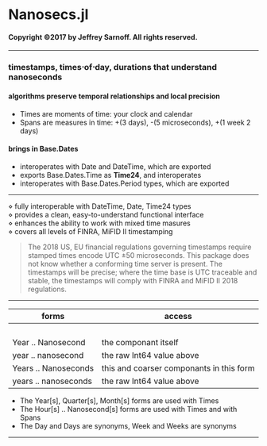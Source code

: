 # Nanosecs.jl
#### Copyright &copy;2017 by Jeffrey Sarnoff.  All rights reserved.
----------
### timestamps, times&sdot;of&sdot;day, durations that understand nanoseconds
#### algorithms preserve temporal relationships and local precision

- Times are moments of time: your clock and calendar
- Spans are measures in time: +(3 days), -(5 microseconds), +(1 week 2 days)

#### brings in Base.Dates

- interoperates with Date and DateTime, which are exported
- exports Base.Dates.Time as **Time24**, and interoperates
- interoperates with Base.Dates.Period types, which are exported

----

   &diamond; fully interoperable with DateTime, Date, Time24 types    
   &diamond; provides a clean, easy-to-understand functional interface    
   &diamond; enhances the ability to work with mixed time masures   
   &diamond; covers all levels of FINRA, MiFID II timestamping
   
>  The 2018 US, EU financial regulations governing timestamps require stamped times encode UTC ±50 microseconds.
This package does not know whether a conforming time server is present.  The timestamps will be precise; where the time base is UTC traceable and stable,  the timestamps will comply with FINRA and MiFID II 2018 regulations.

-------

| forms | access |
|------|-----|
| &nbsp; | &nbsp; |
| Year .. Nanosecond | the componant itself |
| year .. nanosecond | the raw Int64 value above |
| Years .. Nanoseconds | this and coarser componants in this form |
| years .. nanoseconds | the raw Int64 value above |

- The Year[s], Quarter[s], Month[s] forms are used with Times
- The Hour[s] .. Nanosecond[s] forms are used with Times and with Spans
- The Day and Days are synonyms, Week and Weeks are synonyms

----------
